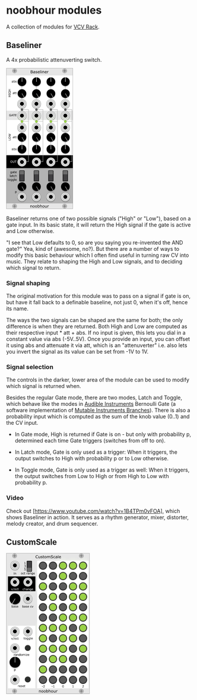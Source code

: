 # noobhour modules
A collection of modules for [VCV Rack](https://github.com/VCVRack/Rack).

## Baseliner
A 4x probabilistic attenuverting switch. 

![Baseliner](./doc/Baseliner.png)

Baseliner returns one of two possible signals ("High" or "Low"), based
on a gate input. In its basic state, it will return the High signal if
the gate is active and Low otherwise. 

"I see that Low defaults to 0, so are you saying you re-invented the
AND gate?" Yea, kind of (awesome, no?). But there are a number of ways
to modify this basic behaviour which I often find useful in turning
raw CV into music. They relate to shaping the High and Low signals,
and to deciding which signal to return.

### Signal shaping 

The original motivation for this module was to pass on a signal if
gate is on, but have it fall back to a definable baseline, not just 0,
when it's off, hence its name. 

The ways the two signals can be shaped are the same for both; the only
difference is when they are returned. Both High and Low are computed
as their respective input * att + abs. If no input is given, this
lets you dial in a constant value via abs (-5V..5V).  Once you provide
an input, you can offset it using abs and attenuate it via att, which
is an "attenuverter" i.e. also lets you invert the signal as its value
can be set from -1V to 1V.


### Signal selection

The controls in the darker, lower area of the module can be used to
modify which signal is returned when.

Besides the regular Gate mode, there are two modes, Latch and Toggle,
which behave like the modes in
[Audible Instruments](https://github.com/VCVRack/AudibleInstruments)
Bernoulli Gate (a software implementation of
[Mutable Instruments Branches](https://mutable-instruments.net/modules/branches/)).
There is also a probability input which is computed as the sum of the
knob value (0..1) and the CV input.

- In Gate mode, High is returned if Gate is on - but only with
  probability p, determined each time Gate triggers (switches from off
  to on).

- In Latch mode, Gate is only used as a trigger: When it triggers, the
  output switches to High with probability p or to Low otherwise.

- In Toggle mode, Gate is only used as a trigger as well: When it
  triggers, the output switches from Low to High or from High to
  Low with probability p.


### Video

Check out [https://www.youtube.com/watch?v=1B4TPm0vFOA], which shows
Baseliner in action. It serves as a rhythm generator, mixer,
distorter, melody creator, and drum sequencer.

## CustomScale


![CustomScale](./doc/CustomScale.png)






